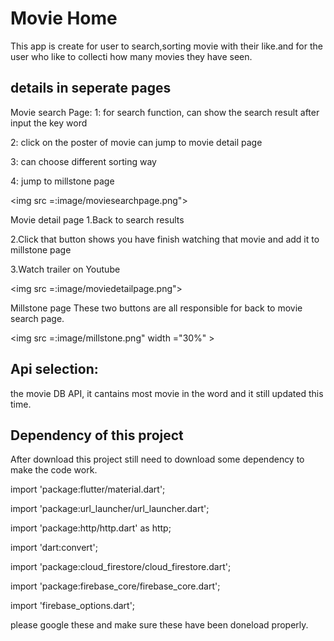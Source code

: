 # Movie Home

This app is create for user to search,sorting movie with their like.and for the user who like to collecti how many movies they have seen.

## details in seperate pages 
Movie search Page:
1: for search function, can show the search result after input the key word

2: click on the poster of movie can jump to movie detail page

3: can choose different sorting way

4: jump to millstone page

<img src =:image/moviesearchpage.png">


Movie detail page
1.Back to search results

2.Click that button shows you have finish watching that movie and add it to millstone page

3.Watch trailer on Youtube
                                     
<img src =:image/moviedetailpage.png">


Millstone page
These two buttons are all responsible for back to movie search page.

<img src =:image/millstone.png" width ="30%" >

## Api selection:
the movie DB API, it cantains most movie in the word and it still updated this time.

## Dependency of this project
After download this project still need to download some dependency to make the code work.

import 'package:flutter/material.dart'; 

import 'package:url_launcher/url_launcher.dart'; 

import 'package:http/http.dart' as http; 

import 'dart:convert'; 

import 'package:cloud_firestore/cloud_firestore.dart'; 

import 'package:firebase_core/firebase_core.dart'; 

import 'firebase_options.dart'; 

please google these and make sure these have been doneload properly.
